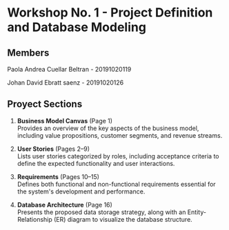 # Workshop No. 1 - Project Definition and Database Modeling

## Members
Paola Andrea Cuellar Beltran    -   20191020119

Johan David Ebratt saenz        -   20191020126

## Proyect Sections

1. **Business Model Canvas** (Page 1)  
   Provides an overview of the key aspects of the business model, including value propositions, customer segments, and revenue streams.


2. **User Stories** (Pages 2–9)  
   Lists user stories categorized by roles, including acceptance criteria to define the expected functionality and user interactions.


3. **Requirements** (Pages 10–15)  
   Defines both functional and non-functional requirements essential for the system's development and performance.


4. **Database Architecture** (Page 16)  
   Presents the proposed data storage strategy, along with an Entity-Relationship (ER) diagram to visualize the database structure.